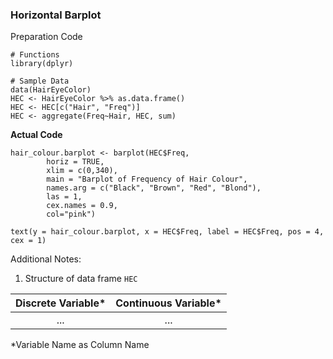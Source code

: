 ### Horizontal Barplot
Preparation Code
```
# Functions
library(dplyr)

# Sample Data
data(HairEyeColor)
HEC <- HairEyeColor %>% as.data.frame()
HEC <- HEC[c("Hair", "Freq")]
HEC <- aggregate(Freq~Hair, HEC, sum)
```
**Actual Code**
```
hair_colour.barplot <- barplot(HEC$Freq,
        horiz = TRUE,
        xlim = c(0,340),
        main = "Barplot of Frequency of Hair Colour",
        names.arg = c("Black", "Brown", "Red", "Blond"),
        las = 1,
        cex.names = 0.9,
        col="pink")

text(y = hair_colour.barplot, x = HEC$Freq, label = HEC$Freq, pos = 4, cex = 1)
```
Additional Notes:
1. Structure of data frame `HEC`

| Discrete Variable* | Continuous Variable* |
| :---: | :---: |
| ... | ... |

\*Variable Name as Column Name
